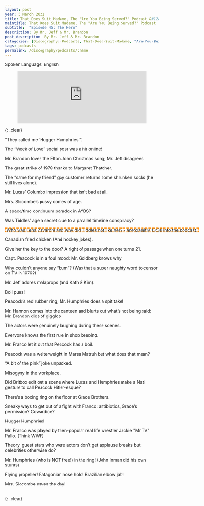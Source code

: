 ```yaml
---
layout: post
year: 5 March 2021
title: That Does Suit Madame, The "Are You Being Served?" Podcast &#124; 5 March 2021
maintitle: That Does Suit Madame, The "Are You Being Served?" Podcast
subtitle:  "Episode 45: The Hero"
description: By Mr. Jeff & Mr. Brandon
post_description: By Mr. Jeff & Mr. Brandon
categories: [Discography:-Podcasts, That-Does-Suit-Madame, "Are-You-Being-Served?", OnThisDay5March]
tags: podcasts
permalink: /discography/podcasts/:name
---
```


<p>Spoken Language: English</p>

<figure class="fig3">
<iframe src="https://www.listennotes.com/podcasts/that-does-suit/episode-45-the-hero-hLHUt7VZAka/embed/" height="170px" width="100%" style="width: 1px; min-width: 100%;" loading="lazy" frameborder="0" scrolling="no"></iframe>
</figure>

{: .clear}

“They called me ‘Hugger Humphries’”.

The “Week of Love” social post was a hit online!

Mr. Brandon loves the Elton John Christmas song; Mr. Jeff disagrees.

The great strike of 1978 thanks to Margaret Thatcher.

The “same for my friend” gay customer returns some shrunken socks (he still lives alone).

Mr. Lucas’ Columbo impression that isn’t bad at all.

Mrs. Slocombe’s pussy comes of age.

A space/time continuum paradox in AYBS?

Was Tiddles’ age a secret clue to a parallel timeline conspiracy?

<p style="outline: 4px dashed darkorange; outline-offset: -4px;width: max-content;padding: 0 5px;">Who was Lena Zavaroni and why did Tiddles not like her? - aproxamitly 13:38 into the podcast.</p>

Canadian fried chicken (And hockey jokes).

Give her the key to the door? A right of passage when one turns 21.

Capt. Peacock is in a foul mood: Mr. Goldberg knows why.

Why couldn’t anyone say “bum”? (Was that a super naughty word to censor on TV in 1979?)

Mr. Jeff adores malaprops (and Kath & Kim).

Boil puns!

Peacock’s red rubber ring; Mr. Humphries does a spit take!

Mr. Harmon comes into the canteen and blurts out what’s not being said: Mr. Brandon dies of giggles.

The actors were genuinely laughing during these scenes.

Everyone knows the first rule in shop keeping.

Mr. Franco let it out that Peacock has a boil.

Peacock was a welterweight in Marsa Matruh but what does that mean?

“A bit of the pink” joke unpacked.

Misogyny in the workplace.

Did Britbox edit out a scene where Lucas and Humphries make a Nazi gesture to call Peacock Hitler-esque?

There’s a boxing ring on the floor at Grace Brothers.

Sneaky ways to get out of a fight with Franco: antibiotics, Grace’s permission? Cowardice?

Hugger Humphries!

Mr. Franco was played by then-popular real life wrestler Jackie "Mr TV" Pallo. (Think WWF)

Theory: guest stars who were actors don’t get applause breaks but celebrities otherwise do?

Mr. Humphries (who is NOT free!) in the ring! (John Inman did his own stunts)

Flying propeller! Patagonian nose hold! Brazilian elbow jab!

Mrs. Slocombe saves the day!

<br />{: .clear}

